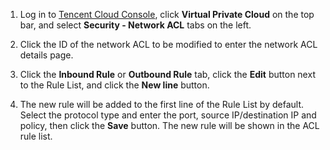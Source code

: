 1) Log in to [Tencent Cloud Console](https://console.qcloud.com/), click **Virtual Private Cloud** on the top bar, and select **Security - Network ACL** tabs on the left.

2) Click the ID of the network ACL to be modified to enter the network ACL details page.

3) Click the **Inbound Rule** or **Outbound Rule** tab, click the **Edit** button next to the Rule List, and click the **New line** button.

4) The new rule will be added to the first line of the Rule List by default. Select the protocol type and enter the port, source IP/destination IP and policy, then click the **Save** button. The new rule will be shown in the ACL rule list.
